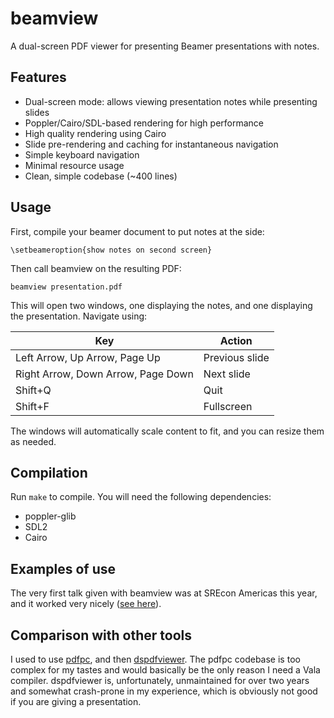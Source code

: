 # beamview

A dual-screen PDF viewer for presenting Beamer presentations with notes.

## Features

- Dual-screen mode: allows viewing presentation notes while presenting slides
- Poppler/Cairo/SDL-based rendering for high performance
- High quality rendering using Cairo
- Slide pre-rendering and caching for instantaneous navigation
- Simple keyboard navigation
- Minimal resource usage
- Clean, simple codebase (~400 lines)

## Usage

First, compile your beamer document to put notes at the side:

    \setbeameroption{show notes on second screen}

Then call beamview on the resulting PDF:

    beamview presentation.pdf

This will open two windows, one displaying the notes, and one displaying the
presentation. Navigate using:

| Key                             | Action          |
|---------------------------------|-----------------|
| Left Arrow, Up Arrow, Page Up   | Previous slide  |
| Right Arrow, Down Arrow, Page Down | Next slide  |
| Shift+Q                         | Quit           |
| Shift+F                         | Fullscreen     |

The windows will automatically scale content to fit, and you can resize them as
needed.

## Compilation

Run `make` to compile. You will need the following dependencies:

- poppler-glib
- SDL2
- Cairo

## Examples of use

The very first talk given with beamview was at SREcon Americas this year, and
it worked very nicely ([see
here](https://www.youtube.com/watch?v=7sjyqiMjmZk)).

## Comparison with other tools

I used to use [pdfpc](https://github.com/pdfpc/pdfpc), and then
[dspdfviewer](https://github.com/dannyedel/dspdfviewer). The pdfpc codebase is
too complex for my tastes and would basically be the only reason I need a Vala
compiler. dspdfviewer is, unfortunately, unmaintained for over two years and
somewhat crash-prone in my experience, which is obviously not good if you are
giving a presentation.
